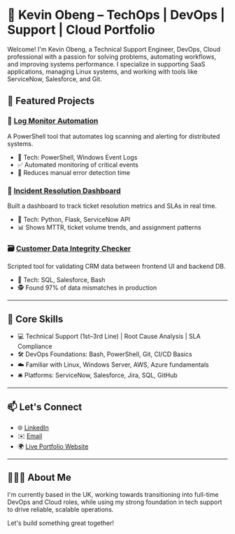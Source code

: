 # 💼 Kevin Obeng – TechOps | DevOps | Support | Cloud Portfolio

Welcome! I'm Kevin Obeng, a Technical Support Engineer, DevOps, Cloud professional with a passion for solving problems, automating workflows, and improving systems performance. I specialize in supporting SaaS applications, managing Linux systems, and working with tools like ServiceNow, Salesforce, and Git.


## 🌟 Featured Projects

### 🚀 [Log Monitor Automation](https://github.com/yourusername/project-link)
A PowerShell tool that automates log scanning and alerting for distributed systems.

- 🧰 Tech: PowerShell, Windows Event Logs
- ✅ Automated monitoring of critical events
- 🔧 Reduces manual error detection time

### 📡 [Incident Resolution Dashboard](https://github.com/yourusername/project-link)
Built a dashboard to track ticket resolution metrics and SLAs in real time.

- 🧰 Tech: Python, Flask, ServiceNow API
- 📊 Shows MTTR, ticket volume trends, and assignment patterns

### 🗃️ [Customer Data Integrity Checker](https://github.com/yourusername/project-link)
Scripted tool for validating CRM data between frontend UI and backend DB.

- 🧰 Tech: SQL, Salesforce, Bash
- 🕵️ Found 97% of data mismatches in production

---

## 🧰 Core Skills

- 💻 Technical Support (1st–3rd Line) | Root Cause Analysis | SLA Compliance
- 🛠️ DevOps Foundations: Bash, PowerShell, Git, CI/CD Basics
- ☁️ Familiar with Linux, Windows Server, AWS, Azure fundamentals
- 🛎️ Platforms: ServiceNow, Salesforce, Jira, SQL, GitHub

---

## 📫 Let's Connect

- 🌐 [LinkedIn](https://linkedin.com/in/yourprofile)
- ✉️ [Email](mailto:kevinobeng@hotmail.com)
- 🌍 [Live Portfolio Website](https://yourusername.github.io/your-repo-name)

---

## 👨🏾‍💻 About Me

I'm currently based in the UK, working towards transitioning into full-time DevOps and Cloud roles, while using my strong foundation in tech support to drive reliable, scalable operations.

Let's build something great together!
